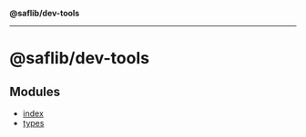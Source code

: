 **@saflib/dev-tools**

***

# @saflib/dev-tools

## Modules

- [index](index/reference.md)
- [types](types/reference.md)
